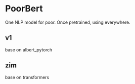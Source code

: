 # PoorBert

One NLP model for poor.
Once pretrained, using everywhere.

## v1 
base on albert_pytorch

## zim
base on transformers
